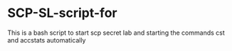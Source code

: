 # SCP-SL-script-for
This is a bash script to start scp secret lab and starting the commands cst and accstats automatically
